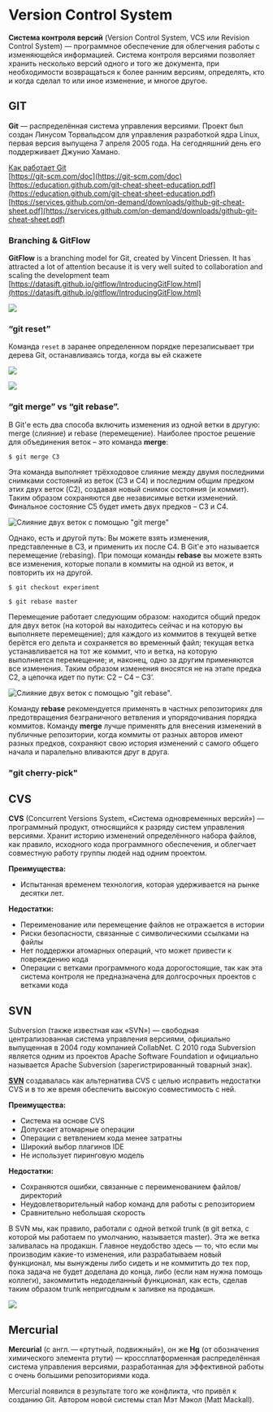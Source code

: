 # Version Control System

**Система контроля версий** \(Version Control System, VCS или Revision Control System\) — программное обеспечение для облегчения работы с изменяющейся информацией. Система контроля версиями позволяет хранить несколько версий одного и того же документа, при необходимости возвращаться к более ранним версиям, определять, кто и когда сделал то или иное изменение, и многое другое.

## GIT

**Git** — распределённая система управления версиями. Проект был создан Линусом Торвальдсом для управления разработкой ядра Linux, первая версия выпущена 7 апреля 2005 года. На сегодняшний день его поддерживает Джунио Хамано.

[Как работает Git](https://habr.com/post/313890/)  
[https://git-scm.com/doc](https://git-scm.com/doc)  
[https://education.github.com/git-cheat-sheet-education.pdf](https://education.github.com/git-cheat-sheet-education.pdf)  
[https://services.github.com/on-demand/downloads/github-git-cheat-sheet.pdf](https://services.github.com/on-demand/downloads/github-git-cheat-sheet.pdf)

### Branching & **GitFlow**

**GitFlow** is a branching model for Git, created by Vincent Driessen. It has attracted a lot of attention because it is very well suited to collaboration and scaling the development team [https://datasift.github.io/gitflow/IntroducingGitFlow.html](https://datasift.github.io/gitflow/IntroducingGitFlow.html)

![](../.gitbook/assets/git-flow.png)

### **“git reset”**

Команда `reset` в заранее определенном порядке перезаписывает три дерева Git, останавливаясь тогда, когда вы ей скажете

![](../.gitbook/assets/image%20%2829%29.png)

![](../.gitbook/assets/image%20%2831%29.png)

### **“git merge” vs “git rebase”**.

В Git'е есть два способа включить изменения из одной ветки в другую: merge \(слияние\) и rebase \(перемещение\). Наиболее простое решение для объединения веток – это команда **merge**:

`$ git merge С3`

Эта команда выполняет трёхходовое слияние между двумя последними снимками состояний из веток \(C3 и C4\) и последним общим предком этих двух веток \(C2\), создавая новый снимок состояния \(и коммит\). Таким образом сохраняются две независимые ветки изменений. Финальное состояние С5 будет иметь двух предков – С3 и С4.

![&#x421;&#x43B;&#x438;&#x44F;&#x43D;&#x438;&#x435; &#x434;&#x432;&#x443;&#x445; &#x432;&#x435;&#x442;&#x43E;&#x43A; &#x441; &#x43F;&#x43E;&#x43C;&#x43E;&#x449;&#x44C;&#x44E; &quot;git merge&quot;](../.gitbook/assets/git-merge.png)

Однако, есть и другой путь: Вы можете взять изменения, представленные в C3, и применить их после C4. В Git'е это называется перемещение \(rebasing\). При помощи команды **rebase** вы можете взять все изменения, которые попали в коммиты на одной из веток, и повторить их на другой.

`$ git checkout experiment`

`$ git rebase master`

Перемещение работает следующим образом: находится общий предок для двух веток \(на которой вы находитесь сейчас и на которую вы выполняете перемещение\); для каждого из коммитов в текущей ветке берётся его дельта и сохраняется во временный файл; текущая ветка устанавливается на тот же коммит, что и ветка, на которую выполняется перемещение; и, наконец, одно за другим применяются все изменения. Таким образом изменения вносятся не на этапе предка С2, а цепочка идет по пути: С2 – С4 – С3’.

![&#x421;&#x43B;&#x438;&#x44F;&#x43D;&#x438;&#x435; &#x434;&#x432;&#x443;&#x445; &#x432;&#x435;&#x442;&#x43E;&#x43A; &#x441; &#x43F;&#x43E;&#x43C;&#x43E;&#x449;&#x44C;&#x44E; &quot;git rebase&quot;.](../.gitbook/assets/git-rebase.png)

Команду **rebase** рекомендуется применять в частных репозиториях для предотвращения безграничного ветвления и упорядочивания порядка коммитов. Команду **merge** лучше применять для внесения изменений в публичные репозитории, когда коммиты от разных авторов имеют разных предков, сохраняют свою история изменений с самого общего начала и паралельно вливаются друг в друга.

### "git cherry-pick"

## CVS

**CVS** \(Concurrent Versions System, «Система одновременных версий»\) — программный продукт, относящийся к разряду систем управления версиями. Хранит историю изменений определённого набора файлов, как правило, исходного кода программного обеспечения, и облегчает совместную работу группы людей над одним проектом.

**Преимущества:**

* Испытанная временем технология, которая удерживается на рынке десятки лет.

**Недостатки:**

* Переименование или перемещение файлов не отражается в истории
* Риски безопасности, связанные с символическими ссылками на файлы
* Нет поддержки атомарных операций, что может привести к повреждению кода
* Операции с ветками программного кода дорогостоящие, так как эта система контроля не предназначена для долгосрочных проектов с ветками кода

## SVN 

Subversion \(также известная как «SVN»\) — свободная централизованная система управления версиями, официально выпущенная в 2004 году компанией CollabNet. С 2010 года Subversion является одним из проектов Apache Software Foundation и официально называется Apache Subversion \(зарегистрированный товарный знак​\).

[**SVN**](http://subversion.apache.org/) создавалась как альтернатива CVS с целью исправить недостатки CVS и в то же время обеспечить высокую совместимость с ней.

**Преимущества:** 

* Система на основе CVS
* Допускает атомарные операции
* Операции с ветвлением кода менее затратны
* Широкий выбор плагинов IDE
* Не использует пиринговую модель

**Недостатки:**

* Сохраняются ошибки, связанные с переименованием файлов/директорий
* Неудовлетворительный набор команд для работы с репозиторием
* Сравнительно небольшая скорость

  
В SVN мы, как правило, работали с одной веткой trunk \(в git ветка, с которой мы работаем по умолчанию, называется master\). Эта же ветка заливалась на продакшн. Главное неудобство здесь — то, что если мы производим какие-то изменения, или разрабатываем новый функционал, мы вынуждены либо сидеть и не коммитить до тех пор, пока задача не будет доделана до конца, либо \(если нам нужна помощь коллеги\), закоммитить недоделанный функционал, как есть, сделав таким образом trunk непригодным к заливке на продакшн.

![](../.gitbook/assets/650px-subversion_project_visualization.svg.png)

## Mercurial <a id="firstHeading"></a>

**Mercurial** \(с англ. — «ртутный, подвижный»\), он же **Hg** \(от обозначения химического элемента ртути\) — кроссплатформенная распределённая система управления версиями, разработанная для эффективной работы с очень большими репозиториями кода.

Mercurial появился в результате того же конфликта, что привёл к созданию Git. Автором новой системы стал Мэт Мэкол \(Matt Mackall\).  


